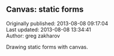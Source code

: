 ## Canvas: static forms  
Originally published: 2013-08-08 09:17:04  
Last updated: 2013-08-08 13:34:41  
Author: greg zakharov  
  
Drawing static forms with canvas.